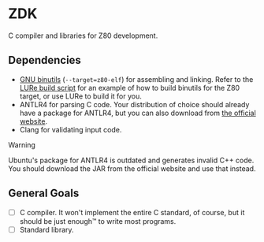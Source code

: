 # ZDK
C compiler and libraries for Z80 development.

## Dependencies
- [GNU binutils](https://www.gnu.org/software/binutils/) (`--target=z80-elf`) for assembling and linking. Refer to the [LURe build script](https://github.com/lure-sh/lure-repo/blob/master/binutils-z80/lure.sh) for an example of how to build binutils for the Z80 target, or use LURe to build it for you.
- ANTLR4 for parsing C code. Your distribution of choice should already have a package for ANTLR4, but you can also download from [the official website](https://www.antlr.org/).
- Clang for validating input code.

> [!WARNING]
> Ubuntu's package for ANTLR4 is outdated and generates invalid C++ code. You should download the JAR from the official website and use that instead.

## General Goals
- [ ] C compiler. It won't implement the entire C standard, of course, but it should be just enough™ to write most programs.
- [ ] Standard library.
